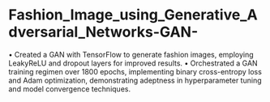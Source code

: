 # Fashion_Image_using_Generative_Adversarial_Networks-GAN-

• Created a GAN with TensorFlow to generate fashion images, employing LeakyReLU and dropout layers for improved results.
• Orchestrated a GAN training regimen over 1800 epochs, implementing binary cross-entropy loss and Adam optimization,
demonstrating adeptness in hyperparameter tuning and model convergence techniques.
